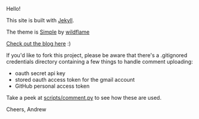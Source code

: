 Hello!

This site is built with <a href="https://github.com/jekyll/jekyll">Jekyll</a>.

The theme is <a href="https://github.com/wild-flame/jekyll-simple">Simple</a> by <a href="http://wildflame.me">wildflame</a>

[Check out the blog here](https://wko27.github.com/blog) :)

If you'd like to fork this project, please be aware that there's a .gitignored credentials directory containing a few things to handle comment uploading:
* oauth secret api key
* stored oauth access token for the gmail account
* GitHub personal access token

Take a peek at [scripts/comment.py](https://github.com/wko27/blog/blob/master/scripts/comment.py) to see how these are used.

Cheers,
Andrew
